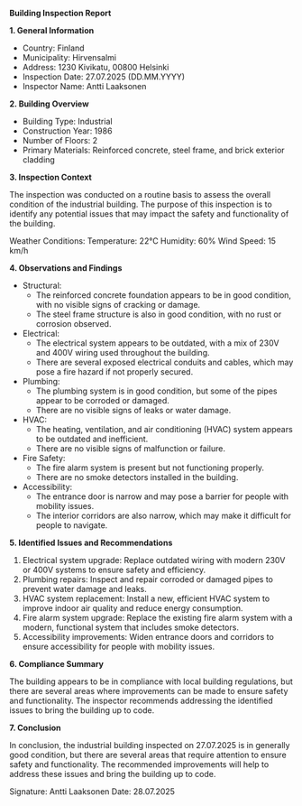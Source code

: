 **Building Inspection Report**

**1. General Information**

* Country: Finland
* Municipality: Hirvensalmi
* Address: 1230 Kivikatu, 00800 Helsinki
* Inspection Date: 27.07.2025 (DD.MM.YYYY)
* Inspector Name: Antti Laaksonen

**2. Building Overview**

* Building Type: Industrial
* Construction Year: 1986
* Number of Floors: 2
* Primary Materials: Reinforced concrete, steel frame, and brick exterior cladding

**3. Inspection Context**

The inspection was conducted on a routine basis to assess the overall condition of the industrial building. The purpose of this inspection is to identify any potential issues that may impact the safety and functionality of the building.

Weather Conditions:
Temperature: 22°C
Humidity: 60%
Wind Speed: 15 km/h

**4. Observations and Findings**

* Structural:
	+ The reinforced concrete foundation appears to be in good condition, with no visible signs of cracking or damage.
	+ The steel frame structure is also in good condition, with no rust or corrosion observed.
* Electrical:
	+ The electrical system appears to be outdated, with a mix of 230V and 400V wiring used throughout the building.
	+ There are several exposed electrical conduits and cables, which may pose a fire hazard if not properly secured.
* Plumbing:
	+ The plumbing system is in good condition, but some of the pipes appear to be corroded or damaged.
	+ There are no visible signs of leaks or water damage.
* HVAC:
	+ The heating, ventilation, and air conditioning (HVAC) system appears to be outdated and inefficient.
	+ There are no visible signs of malfunction or failure.
* Fire Safety:
	+ The fire alarm system is present but not functioning properly.
	+ There are no smoke detectors installed in the building.
* Accessibility:
	+ The entrance door is narrow and may pose a barrier for people with mobility issues.
	+ The interior corridors are also narrow, which may make it difficult for people to navigate.

**5. Identified Issues and Recommendations**

1. Electrical system upgrade: Replace outdated wiring with modern 230V or 400V systems to ensure safety and efficiency.
2. Plumbing repairs: Inspect and repair corroded or damaged pipes to prevent water damage and leaks.
3. HVAC system replacement: Install a new, efficient HVAC system to improve indoor air quality and reduce energy consumption.
4. Fire alarm system upgrade: Replace the existing fire alarm system with a modern, functional system that includes smoke detectors.
5. Accessibility improvements: Widen entrance doors and corridors to ensure accessibility for people with mobility issues.

**6. Compliance Summary**

The building appears to be in compliance with local building regulations, but there are several areas where improvements can be made to ensure safety and functionality. The inspector recommends addressing the identified issues to bring the building up to code.

**7. Conclusion**

In conclusion, the industrial building inspected on 27.07.2025 is in generally good condition, but there are several areas that require attention to ensure safety and functionality. The recommended improvements will help to address these issues and bring the building up to code.

Signature: Antti Laaksonen
Date: 28.07.2025
